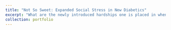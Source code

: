 ```yaml
---
title: "Not So Sweet: Expanded Social Stress in New Diabetics"
excerpt: "What are the newly introduced hardships one is placed in when diagnosed with type 2 diabetes? Type 2 diabetes is an adult-onset chronic illness allowing an individual to forcefully adopt a different lifestyle and estrange from the prior life they had. This study advocates for the biomedical and psychosocial factors that interfere with the new life approaches to chronic illnesses such as diabetes mellitus. This study highlights the expanding social stress one is placed in and deals with financial, social, and cultural burdens."
collection: portfolio
---
```

